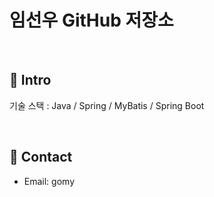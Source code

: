 # 임선우 GitHub 저장소
>
</br>

## :pushpin: Intro


기술 스택 : Java / Spring / MyBatis / Spring Boot

</br>

## :pushpin: Contact
- Email: gomy
